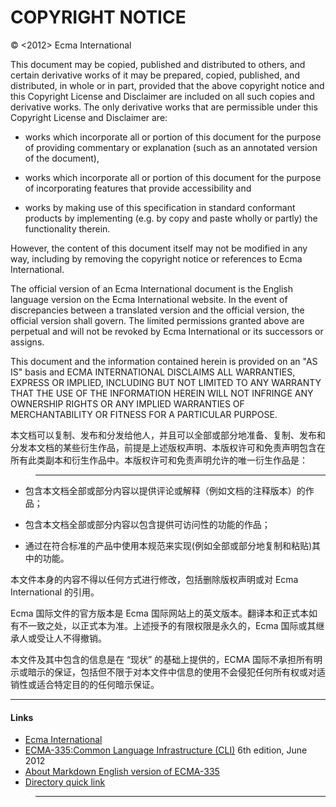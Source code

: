 # COPYRIGHT NOTICE

© <2012> Ecma International

This document may be copied, published and distributed to others, and certain derivative works of it may be prepared, copied, published, and distributed, in whole or in part, provided that the above copyright notice and this Copyright License and Disclaimer are included on all such copies and derivative works. The only derivative works that are permissible under this Copyright License and Disclaimer are:

- works which incorporate all or portion of this document for the purpose of providing commentary or explanation (such as an annotated version of the document),

* works which incorporate all or portion of this document for the purpose of incorporating features that provide accessibility and

- works by making use of this specification in standard conformant products by implementing (e.g. by copy and paste wholly or partly) the functionality therein.

However, the content of this document itself may not be modified in any way, including by removing the copyright notice or references to Ecma International.

The official version of an Ecma International document is the English language version on the Ecma International website. In the event of discrepancies between a translated version and the official version, the official version shall govern. The limited permissions granted above are perpetual and will not be revoked by Ecma International or its successors or assigns.

This document and the information contained herein is provided on an "AS IS" basis and ECMA INTERNATIONAL DISCLAIMS ALL WARRANTIES, EXPRESS OR IMPLIED, INCLUDING BUT NOT LIMITED TO ANY WARRANTY THAT THE USE OF THE INFORMATION HEREIN WILL NOT INFRINGE ANY OWNERSHIP RIGHTS OR ANY IMPLIED WARRANTIES OF MERCHANTABILITY OR FITNESS FOR A PARTICULAR PURPOSE.

本文档可以复制、发布和分发给他人，并且可以全部或部分地准备、复制、发布和分发本文档的某些衍生作品，前提是上述版权声明、本版权许可和免责声明包含在所有此类副本和衍生作品中。本版权许可和免责声明允许的唯一衍生作品是：

>---

- 包含本文档全部或部分内容以提供评论或解释（例如文档的注释版本）的作品；

* 包含本文档全部或部分内容以包含提供可访问性的功能的作品；

- 通过在符合标准的产品中使用本规范来实现(例如全部或部分地复制和粘贴)其中的功能。

本文件本身的内容不得以任何方式进行修改，包括删除版权声明或对 Ecma International 的引用。

Ecma 国际文件的官方版本是 Ecma 国际网站上的英文版本。翻译本和正式本如有不一致之处，以正式本为准。上述授予的有限权限是永久的，Ecma 国际或其继承人或受让人不得撤销。

本文件及其中包含的信息是在 “现状” 的基础上提供的，ECMA 国际不承担所有明示或暗示的保证，包括但不限于对本文件中信息的使用不会侵犯任何所有权或对适销性或适合特定目的的任何暗示保证。

---
#### Links

- [Ecma International](https://ecma-international.org/)
- [ECMA-335:Common Language Infrastructure (CLI)](https://ecma-international.org/publications-and-standards/standards/ecma-335/) 6th edition, June 2012
- [About Markdown English version of ECMA-335](https://github.com/stakx/ecma-335)
- [Directory quick link](___CLI%20Directory.md)

>---

